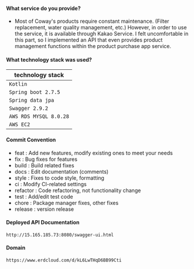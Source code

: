 #### What service do you provide?
- Most of Coway's products require constant maintenance. (Filter replacement, water quality management, etc.) However, in order to use the service, it is available through Kakao Service. I felt uncomfortable in this part, so I implemented an API that even provides product management functions within the product purchase app service.

#### What technology stack was used?

| technology stack |
|---|
| `Kotlin` |
| `Spring boot 2.7.5` |
| `Spring data jpa` | 
| `Swagger 2.9.2 ` | 
| `AWS RDS MYSQL 8.0.28` | 
| `AWS EC2` | 

#### Commit Convention
- feat : Add new features, modify existing ones to meet your needs
- fix : Bug fixes for features
- build : Build related fixes
- docs : Edit documentation (comments)
- style : Fixes to code style, formatting
- ci : Modify CI-related settings
- refactor : Code refactoring, not functionality change
- test : Add/edit test code
- chore : Package manager fixes, other fixes
- release : version release

#### Deployed API Documentation

```
http://15.165.185.73:8080/swagger-ui.html
```

#### Domain

```
https://www.erdcloud.com/d/kL6LwTHqD6BB99Cti
```
